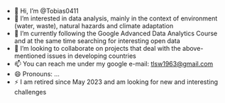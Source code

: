 - 👋 Hi, I’m @Tobias0411
- 👀 I’m interested in data analysis, mainly in the context of environment (water, waste), natural hazards and climate adaptation
- 🌱 I’m currently following the Google Advanced Data Analytics Course and at the same time searching for interesting open data
- 💞️ I’m looking to collaborate on projects that deal with the above-mentioned issues in developing countries
- 📫 You can reach me under my google e-mail: tlsw1963@gmail.com
- 😄 Pronouns: ...
- ⚡ I am retired since May 2023 and am looking for new and interesting challenges

<!---
Tobias0411/Tobias0411 is a ✨ special ✨ repository because its `README.md` (this file) appears on your GitHub profile.
You can click the Preview link to take a look at your changes.
--->
